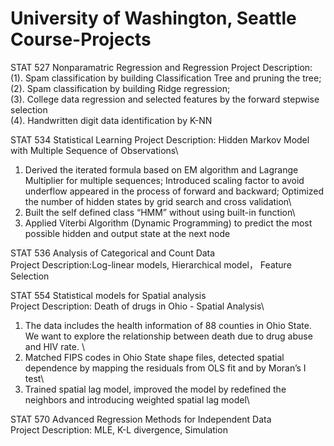 # University of Washington, Seattle Course-Projects

 STAT 527 Nonparamatric Regression and Regression
 Project Description: \
 (1). Spam classification by building Classification Tree and pruning the tree;\
 (2). Spam classification by building Ridge regression;\
 (3). College data regression and selected features by the forward stepwise selection\
 (4). Handwritten digit data identification by K-NN
 
 STAT 534 Statistical Learning
 Project Description: Hidden Markov Model with Multiple Sequence of  Observations\
 1. Derived the iterated formula based on EM algorithm and Lagrange Multiplier for multiple sequences; Introduced scaling factor to avoid       underflow appeared in the process of forward and backward; Optimized the number of hidden states by grid search and cross validation\
 2. Built the self defined class “HMM” without using built-in function\
 3. Applied Viterbi Algorithm (Dynamic Programming) to predict the most possible hidden and output state at the next node
 
 STAT 536 Analysis of Categorical and Count Data\
 Project Description:Log-linear models, Hierarchical model， Feature Selection
 
 STAT 554 Statistical models for Spatial analysis\
 Project Description: Death of drugs in Ohio - Spatial Analysis\
 1. The data includes the health information of 88 counties in Ohio State. We want to explore the relationship between death due to drug       abuse and HIV rate. \
 2. Matched FIPS codes in Ohio State shape files, detected spatial dependence by mapping the residuals from OLS fit and by Moran’s I test\
 3. Trained spatial lag model, improved the model by redefined the neighbors and introducing weighted spatial lag model\
 
 STAT 570 Advanced Regression Methods for Independent Data\
 Project Description: MLE, K-L divergence, Simulation
